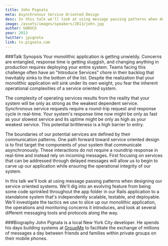 ```yaml
---
title: John Pignata
meta: Asynchronous Service Oriented Design
desc: In this talk we'll look at using message passing patterns when designing our service oriented systems.
image: /assets/images/speakers/2013/john.jpg
author: GORUCO
year: 2013
twitter: jpignata
link: tx.pignata.com
---
```


###Talk Synopsis
Your monolithic application is getting unwieldy. Concerns are entangled, response time is getting sluggish, and changing anything in production requires deploying your entire system. Teams facing this challenge often have an "Introduce Services" chore in their backlog that inevitably sinks to the bottom of the list. Despite the realization that your monolithic application will sink under its own weight, you fear the inherent operational complexities of a service oriented system.

The complexity of operating services results from the reality that your system will be only as strong as the weakest dependent service. Synchronous service requests require a round-trip request and response cycle in real-time. Your system's response time now might be only as fast as your slowest service and its uptime might be only as high as your weakest service. This potential brittleness is a high barrier to entry.

The boundaries of our potential services are defined by their communication patterns. One path forward toward service oriented design is to first target the components of your system that communicate asynchronously. These interactions do not require a roundtrip response in real-time and instead rely on incoming messages. First focusing on services that can be addressed through delayed messages will allow us to begin to carve up our application while ensuring the operational integrity of our system.

In this talk we'll look at using message passing patterns when designing our service oriented systems. We'll dig into an evolving feature from being some code sprinkled throughout the app folder in our Rails application to a standalone system that's independently scalable, testable, and deployable. We'll investigate the tactics we use to slice up our monolithic application, the operations and monitoring concerns it introduces, and look at several different messaging tools and protocols along the way.


###Biography
John Pignata is a local New York City developer. He spends his days building systems at [GroupMe](http://groupme.com) to facilitate the exchange of millions of messages a day between friends and families within private groups on their mobile phones.
